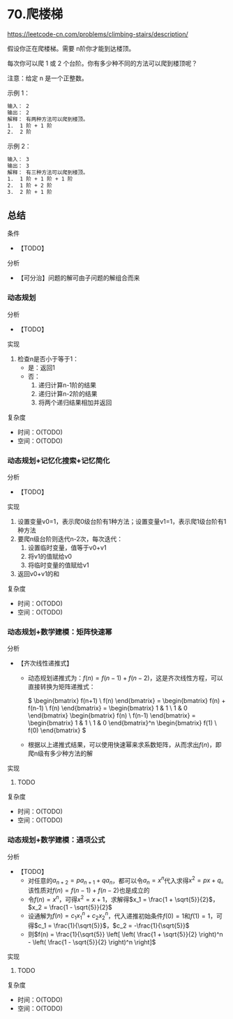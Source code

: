 # 70.爬楼梯

<https://leetcode-cn.com/problems/climbing-stairs/description/>

假设你正在爬楼梯。需要 n阶你才能到达楼顶。

每次你可以爬 1 或 2 个台阶。你有多少种不同的方法可以爬到楼顶呢？

注意：给定 n 是一个正整数。

示例 1：

```txt
输入： 2
输出： 2
解释： 有两种方法可以爬到楼顶。
1.  1 阶 + 1 阶
2.  2 阶
```

示例 2：

```txt
输入： 3
输出： 3
解释： 有三种方法可以爬到楼顶。
1.  1 阶 + 1 阶 + 1 阶
2.  1 阶 + 2 阶
3.  2 阶 + 1 阶
```

## 总结

条件

- 【TODO】

分析

- 【可分治】问题的解可由子问题的解组合而来

### 动态规划

分析

- 【TODO】

实现

1. 检查n是否小于等于1：
   - 是：返回1
   - 否：
     1. 递归计算n-1阶的结果
     1. 递归计算n-2阶的结果
     1. 将两个递归结果相加并返回

复杂度

- 时间：O(TODO)
- 空间：O(TODO)

### 动态规划+记忆化搜索+记忆简化

分析

- 【TODO】

实现

1. 设置变量v0=1，表示爬0级台阶有1种方法；设置变量v1=1，表示爬1级台阶有1种方法
1. 要爬n级台阶则迭代n-2次，每次迭代：
   1. 设置临时变量，值等于v0+v1
   1. 将v1的值赋给v0
   1. 将临时变量的值赋给v1
1. 返回v0+v1的和

复杂度

- 时间：O(TODO)
- 空间：O(TODO)

### 动态规划+数学建模：矩阵快速幂

分析

- 【齐次线性递推式】
  - 动态规划递推式为：$f(n) = f(n-1) + f(n-2)$，这是齐次线性方程，可以直接转换为矩阵递推式：

    $
    \begin{bmatrix}
    f(n+1) \\
    f(n)
    \end{bmatrix} = \begin{bmatrix}
    f(n) + f(n-1) \\
    f(n)
    \end{bmatrix} = \begin{bmatrix}
    1 & 1 \\
    1 & 0
    \end{bmatrix} \begin{bmatrix}
    f(n) \\
    f(n-1)
    \end{bmatrix} = \begin{bmatrix}
    1 & 1 \\
    1 & 0
    \end{bmatrix}^n \begin{bmatrix}
    f(1) \\
    f(0)
    \end{bmatrix}
    $

  - 根据以上递推式结果，可以使用快速幂来求系数矩阵，从而求出$f(n)$，即爬n级有多少种方法的解

实现

1. TODO

复杂度

- 时间：O(TODO)
- 空间：O(TODO)

### 动态规划+数学建模：通项公式

分析

- 【TODO】
  - 对任意的$a_{n+2} = pa_{n+1} + qa_n$，都可以令$a_n = x^n$代入求得$x^2 = px + q$。该性质对$f(n) = f(n-1) + f(n-2)$也是成立的
  - 令$f(n) = x^n$，可得$x^2 = x + 1$，求解得$x_1 = \frac{1 + \sqrt{5}}{2}$，$x_2 = \frac{1 - \sqrt{5}}{2}$
  - 设通解为$f(n) = c_1 x^n_{1} + c_2 x^n_{2}$，代入递推初始条件$f(0) = 1$和$f(1) = 1$，可得$c_1 = \frac{1}{\sqrt{5}}$，$c_2 = -\frac{1}{\sqrt{5}}$
  - 则$f(n) = \frac{1}{\sqrt{5}} \left[ \left( \frac{1 + \sqrt{5}}{2} \right)^n - \left( \frac{1 - \sqrt{5}}{2} \right)^n \right]$

实现

1. TODO

复杂度

- 时间：O(TODO)
- 空间：O(TODO)
